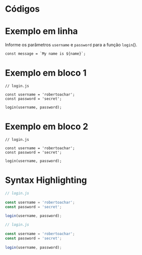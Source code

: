 # Códigos

# Exemplo em linha

Informe os parâmetros `username` e `password` para a função `login`().

``const message = `My name is ${name}`;``

# Exemplo em bloco 1

    // login.js
    
    const username = 'robertoachar';
    const password = 'secret';
    
    login(username, password);

# Exemplo em bloco 2

```
// login.js
    
const username = 'robertoachar';
const password = 'secret';
    
login(username, password);
```

#  Syntax Highlighting

```javascript
// login.js
    
const username = 'robertoachar';
const password = 'secret';
    
login(username, password);
```

```js
// login.js
    
const username = 'robertoachar';
const password = 'secret';
    
login(username, password);
```